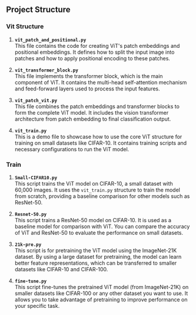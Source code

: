 ## Project Structure

### Vit Structure
1. **`vit_patch_and_positional.py`**  
   This file contains the code for creating ViT's patch embeddings and positional embeddings. It defines how to split the input image into patches and how to apply positional encoding to these patches.

2. **`vit_transformer_block.py`**  
   This file implements the transformer block, which is the main component of ViT. It contains the multi-head self-attention mechanism and feed-forward layers used to process the input features.

3. **`vit_patch_vit.py`**  
   This file combines the patch embeddings and transformer blocks to form the complete ViT model. It includes the vision transformer architecture from patch embedding to final classification output.

4. **`vit_train.py`**  
   This is a demo file to showcase how to use the core ViT structure for training on small datasets like CIFAR-10. It contains training scripts and necessary configurations to run the ViT model.

### Train
1. **`Small-CIFAR10.py`**  
   This script trains the ViT model on CIFAR-10, a small dataset with 60,000 images. It uses the `vit_train.py` structure to train the model from scratch, providing a baseline comparison for other models such as ResNet-50.

2. **`Resnet-50.py`**  
   This script trains a ResNet-50 model on CIFAR-10. It is used as a baseline model for comparison with ViT. You can compare the accuracy of ViT and ResNet-50 to evaluate the performance on small datasets.

3. **`21k-pre.py`**  
   This script is for pretraining the ViT model using the ImageNet-21K dataset. By using a large dataset for pretraining, the model can learn better feature representations, which can be transferred to smaller datasets like CIFAR-10 and CIFAR-100.

4. **`fine-tune.py`**  
   This script fine-tunes the pretrained ViT model (from ImageNet-21K) on smaller datasets like CIFAR-100 or any other dataset you want to use. It allows you to take advantage of pretraining to improve performance on your specific task.

